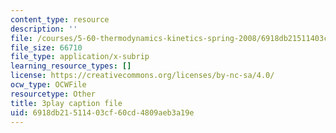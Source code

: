 ```yaml
---
content_type: resource
description: ''
file: /courses/5-60-thermodynamics-kinetics-spring-2008/6918db21511403cf60cd4809aeb3a19e_DOq2YChGmlg.srt
file_size: 66710
file_type: application/x-subrip
learning_resource_types: []
license: https://creativecommons.org/licenses/by-nc-sa/4.0/
ocw_type: OCWFile
resourcetype: Other
title: 3play caption file
uid: 6918db21-5114-03cf-60cd-4809aeb3a19e
---
```


